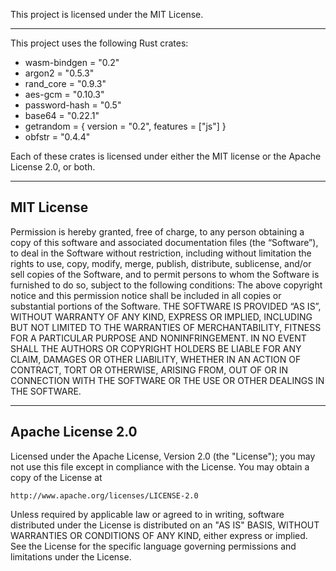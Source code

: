 This project is licensed under the MIT License.

---

This project uses the following Rust crates:

- wasm-bindgen = "0.2"
- argon2 = "0.5.3"
- rand_core = "0.9.3"
- aes-gcm = "0.10.3"
- password-hash = "0.5"
- base64 = "0.22.1"
- getrandom = { version = "0.2", features = ["js"] }
- obfstr = "0.4.4"

Each of these crates is licensed under either the MIT license or the Apache License 2.0, or both.

---

## MIT License



Permission is hereby granted, free of charge, to any person obtaining a copy of this 
software and associated documentation files (the “Software”), to deal in the Software 
without restriction, including without limitation the rights to use, copy, modify, merge, 
publish, distribute, sublicense, and/or sell copies of the Software, and to permit persons 
to whom the Software is furnished to do so, subject to the following conditions:
The above copyright notice and this permission notice shall be included in all copies or 
substantial portions of the Software.
THE SOFTWARE IS PROVIDED “AS IS”, WITHOUT WARRANTY OF ANY KIND, EXPRESS 
OR IMPLIED, INCLUDING BUT NOT LIMITED TO THE WARRANTIES OF 
MERCHANTABILITY, FITNESS FOR A PARTICULAR PURPOSE AND 
NONINFRINGEMENT. IN NO EVENT SHALL THE AUTHORS OR COPYRIGHT HOLDERS 
BE LIABLE FOR ANY CLAIM, DAMAGES OR OTHER LIABILITY, WHETHER IN AN 
ACTION OF CONTRACT, TORT OR OTHERWISE, ARISING FROM, OUT OF OR IN 
CONNECTION WITH THE SOFTWARE OR THE USE OR OTHER DEALINGS IN THE 
SOFTWARE.


---

## Apache License 2.0

Licensed under the Apache License, Version 2.0 (the "License");
you may not use this file except in compliance with the License.
You may obtain a copy of the License at

    http://www.apache.org/licenses/LICENSE-2.0

Unless required by applicable law or agreed to in writing, software
distributed under the License is distributed on an "AS IS" BASIS,
WITHOUT WARRANTIES OR CONDITIONS OF ANY KIND, either express or implied.
See the License for the specific language governing permissions and
limitations under the License.

